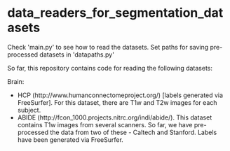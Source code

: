 # data_readers_for_segmentation_datasets

Check 'main.py' to see how to read the datasets.
Set paths for saving pre-processed datasets in 'datapaths.py'

So far, this repository contains code for reading the following datasets:

Brain:
    
<ul>
    <li> HCP (http://www.humanconnectomeproject.org/) [labels generated via FreeSurfer]. For this dataset, there are T1w and T2w images for each subject.
    <li> ABIDE (http://fcon_1000.projects.nitrc.org/indi/abide/). This dataset contains T1w images from several scanners. So far, we have pre-processed the data from two of these - Caltech and Stanford. Labels have been generated via FreeSurfer.
         
<ul>
